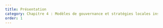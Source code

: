 ```yaml
---
title: Présentation
category: Chapitre 4 : Modèles de gouvernance et stratégies locales inspirantes
order: 1
---
```

